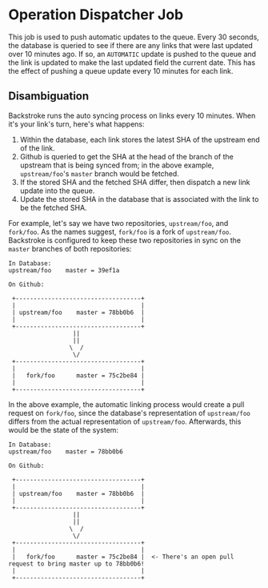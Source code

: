 # Operation Dispatcher Job

This job is used to push automatic updates to the queue. Every 30 seconds, the database is queried
to see if there are any links that were last updated over 10 minutes ago. If so, an `AUTOMATIC`
update is pushed to the queue and the link is updated to make the last updated field the current
date. This has the effect of pushing a queue update every 10 minutes for each link.

## Disambiguation

Backstroke runs the auto syncing process on links every 10 minutes. When it's your link's turn,
here's what happens:
1. Within the database, each link stores the latest SHA of the upstream end of the link.
2. Github is queried to get the SHA at the head of the branch of the upstream that is being synced
from; in the above example, `upstream/foo`'s `master` branch would be fetched.
3. If the stored SHA and the fetched SHA differ, then dispatch a new link update into the queue.
4. Update the stored SHA in the database that is associated with the link to be the fetched SHA.

For example, let's say we have two repositories, `upstream/foo`, and `fork/foo`. As the names
suggest, `fork/foo` is a fork of `upstream/foo`. Backstroke is configured to keep these two
repositories in sync on the `master` branches of both repositories:

```
In Database:
upstream/foo    master = 39ef1a

On Github:

 +-----------------------------------+
 |                                   |
 | upstream/foo    master = 78bb0b6  |
 |                                   |
 +-----------------------------------+
                  ||
                  ||
                 \  /
                  \/
 +-----------------------------------+
 |                                   |
 |   fork/foo      master = 75c2be84 |
 |                                   |
 +-----------------------------------+
```

In the above example, the automatic linking process would create a pull request on `fork/foo`, since
the database's representation of `upstream/foo` differs from the actual representation of
`upstream/foo`. Afterwards, this would be the state of the system:

```
In Database:
upstream/foo    master = 78bb0b6

On Github:

 +-----------------------------------+
 |                                   |
 | upstream/foo    master = 78bb0b6  |
 |                                   |
 +-----------------------------------+
                  ||
                  ||
                 \  /
                  \/
 +-----------------------------------+
 |                                   |
 |   fork/foo      master = 75c2be84 |  <- There's an open pull request to bring master up to 78bb0b6!
 |                                   |
 +-----------------------------------+
```
